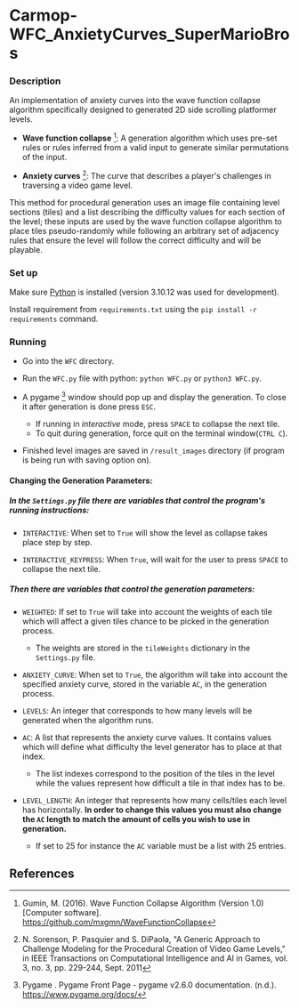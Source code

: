 # Carmop-WFC_AnxietyCurves_SuperMarioBros

### Description

An implementation of anxiety curves into the wave function collapse algorithm specifically designed to generated 2D side scrolling platformer levels.

- **Wave function collapse** [^1]:
	A generation algorithm which uses pre-set rules or rules inferred from a valid input to generate similar permutations of the input.
	
- **Anxiety curves** [^2]:
	The curve that describes a player's challenges in traversing a video game level.

This method for procedural generation uses an image file containing level sections (tiles) and a list describing the difficulty values for each section of the level; these inputs are used by the wave function collapse algorithm to place tiles pseudo-randomly while following an arbitrary set of adjacency rules that ensure the level will follow the correct difficulty and will be playable.

### Set up

Make sure [Python](https://www.python.org/) is installed (version 3.10.12 was used for development).

Install requirement from `requirements.txt` using the `pip install -r requirements` command.

### Running

- Go into the `WFC` directory.
- Run the `WFC.py` file with python: `python WFC.py` or `python3 WFC.py`.
- A pygame [^3] window should pop up and display the generation. To close it after generation is done press `ESC`.
	- If running in _interactive_ mode, press `SPACE` to collapse the next tile.
	- To quit during generation, force quit on the terminal window(`CTRL C`).

- Finished level images are saved in `/result_images` directory (if program is being run with saving option on).

#### Changing the Generation Parameters:

##### In the `Settings.py` file there are variables that control the program's running instructions:

- `INTERACTIVE`: When set to `True` will show the level as collapse takes place step by step.

- `INTERACTIVE_KEYPRESS`: When `True`, will wait for the user to press `SPACE` to collapse the next tile.

##### Then there are variables that control the generation parameters:

- `WEIGHTED`: If set to `True` will take into account the weights of each tile which will affect a given tiles chance to be picked in the generation process.
	- The weights are stored in the `tileWeights` dictionary in the `Settings.py` file.

- `ANXIETY_CURVE`: When set to `True`, the algorithm will take into account the specified anxiety curve, stored in the variable `AC`, in the generation process. 

- `LEVELS`: An integer that corresponds to how many levels will be generated when the algorithm runs.

- `AC`: A list that represents the anxiety curve values. It contains values which will define what difficulty the level generator has to place at that index. 
	- The list indexes correspond to the position of the tiles in the level while the values represent how difficult a tile in that index has to be.

- `LEVEL_LENGTH`: An integer that represents how many cells/tiles each level has horizontally. **In order to change this values you must also change the `AC` length to match the amount of cells you wish to use in generation.**
	- If set to 25 for instance the `AC` variable must be a list with 25 entries.

## References

[^1]: Gumin, M. (2016). Wave Function Collapse Algorithm (Version 1.0) [Computer software]. https://github.com/mxgmn/WaveFunctionCollapse

[^2]: N. Sorenson, P. Pasquier and S. DiPaola, "A Generic Approach to Challenge Modeling for the Procedural Creation of Video Game Levels," in IEEE Transactions on Computational Intelligence and AI in Games, vol. 3, no. 3, pp. 229-244, Sept. 2011

[^3]: Pygame . Pygame Front Page - pygame v2.6.0 documentation. (n.d.). https://www.pygame.org/docs/ 